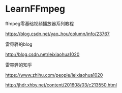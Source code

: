 # LearnFFmpeg

ffmpeg零基础视频播放器系列教程

https://blog.csdn.net/yao_hou/column/info/23767


雷霄骅的blog

http://blog.csdn.net/leixiaohua1020

雷霄骅的知乎

https://www.zhihu.com/people/leixiaohua1020

http://jhdr.xhby.net/content/201608/03/c213550.html
